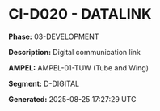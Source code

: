 # CI-D020 - DATALINK

**Phase:** 03-DEVELOPMENT

**Description:** Digital communication link

**AMPEL:** AMPEL-01-TUW (Tube and Wing)

**Segment:** D-DIGITAL

**Generated:** 2025-08-25 17:27:29 UTC
